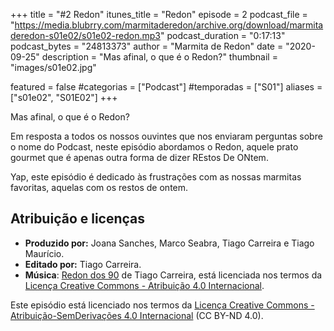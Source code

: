 +++
title = "#2 Redon"
itunes_title = "Redon"
episode = 2
podcast_file = "https://media.blubrry.com/marmitaderedon/archive.org/download/marmitaderedon-s01e02/s01e02-redon.mp3"
podcast_duration = "0:17:13"
podcast_bytes = "24813373"
author = "Marmita de Redon"
date = "2020-09-25"
description = "Mas afinal, o que é o Redon?"
thumbnail = "images/s01e02.jpg"

featured = false
#categorias = ["Podcast"]
#temporadas = ["S01"]
aliases = ["s01e02", "S01E02"]
+++

Mas afinal, o que é o Redon?

Em resposta a todos os nossos ouvintes que nos enviaram perguntas sobre o nome do Podcast, 
neste episódio abordamos o Redon, 
aquele prato gourmet que é apenas outra forma de dizer REstos De ONtem.

Yap, este episódio é dedicado às frustrações com as nossas marmitas favoritas, 
aquelas com os restos de ontem.




## Atribuição e licenças
- **Produzido por:** Joana Sanches, Marco Seabra, Tiago Carreira e Tiago Maurício.
- **Editado por:** Tiago Carreira.
- **Música**: [Redon dos 90](https://archive.org/details/redon90) de Tiago Carreira, está licenciada nos termos da [Licença Creative Commons - Atribuição 4.0 Internacional](http://creativecommons.org/licenses/by/4.0/).

Este episódio está licenciado nos termos da [Licença Creative Commons - Atribuição-SemDerivações 4.0 Internacional](https://creativecommons.org/licenses/by-nd/4.0/) (CC BY-ND 4.0).

